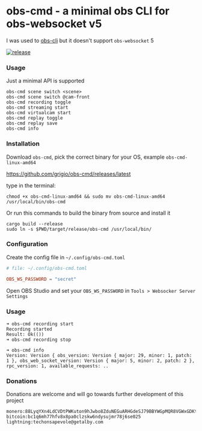 # obs-cmd - a minimal obs CLI for obs-websocket v5

I was used to [obs-cli](https://github.com/muesli/obs-cli/pull/64) but it doesn't support `obs-websocket` 5

[![release](https://github.com/grigio/obs-cmd/actions/workflows/release.yml/badge.svg)](https://github.com/grigio/obs-cmd/actions/workflows/release.yml)

### Usage

Just a minimal API is supported

```
obs-cmd scene switch <scene>
obs-cmd scene switch @cam-front
obs-cmd recording toggle
obs-cmd streaming start
obs-cmd virtualcam start
obs-cmd replay toggle
obs-cmd replay save
obs-cmd info
```

### Installation 

Download `obs-cmd`, pick the correct binary for your OS, example `obs-cmd-linux-amd64`

https://github.com/grigio/obs-cmd/releases/latest

type in the terminal:

```
chmod +x obs-cmd-linux-amd64 && sudo mv obs-cmd-linux-amd64 /usr/local/bin/obs-cmd
```

Or run this commands to build the binary from source and install it

```
cargo build --release
sudo ln -s $PWD/target/release/obs-cmd /usr/local/bin/
```

### Configuration

Create the config file in `~/.config/obs-cmd.toml`

```toml
# file: ~/.config/obs-cmd.toml

OBS_WS_PASSWORD = "secret"

```

Open OBS Studio and set your `OBS_WS_PASSWORD` in `Tools > Websocker Server Settings`


### Usage

```
➜ obs-cmd recording start 
Recording started
Result: Ok(())
➜ obs-cmd recording stop 

➜ obs-cmd info
Version: Version { obs_version: Version { major: 29, minor: 1, patch: 1 }, obs_web_socket_version: Version { major: 5, minor: 2, patch: 2 }, rpc_version: 1, available_requests: ..
```

### Donations

Donations are welcome and will go towards further development of this project

```
monero:88LyqYXn4LdCVDtPWKuton9hJwbo8ZduNEGuARHGdeSJ79BBYWGpMQR8VGWxGDKtTLLM6E9MJm8RvW9VMUgCcSXu19L9FSv
bitcoin:bc1q6mh77hfv8x8pa0clzskw6ndysujmr78j6se025
lightning:techonsapevole@getalby.com
```